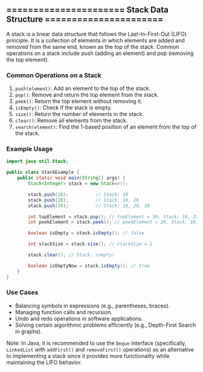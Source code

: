 ====================== Stack Data Structure ======================
---
A stack is a linear data structure that follows the Last-In-First-Out (LIFO) principle. It is a collection of elements in which elements are added and removed from the same end, known as the top of the stack. Common operations on a stack include push (adding an element) and pop (removing the top element).

### Common Operations on a Stack

1. `push(element)`: Add an element to the top of the stack.
2. `pop()`: Remove and return the top element from the stack.
3. `peek()`: Return the top element without removing it.
4. `isEmpty()`: Check if the stack is empty.
5. `size()`: Return the number of elements in the stack.
6. `clear()`: Remove all elements from the stack.
7. `search(element)`: Find the 1-based position of an element from the top of the stack.

### Example Usage

```java
import java.util.Stack;

public class StackExample {
    public static void main(String[] args) {
        Stack<Integer> stack = new Stack<>();

        stack.push(10);          // Stack: 10
        stack.push(20);          // Stack: 10, 20
        stack.push(30);          // Stack: 10, 20, 30

        int topElement = stack.pop(); // topElement = 30, Stack: 10, 20
        int peekElement = stack.peek(); // peekElement = 20, Stack: 10, 20

        boolean isEmpty = stack.isEmpty(); // false

        int stackSize = stack.size(); // stackSize = 2

        stack.clear(); // Stack: (empty)

        boolean isEmptyNow = stack.isEmpty(); // true
    }
}
```

### Use Cases

- Balancing symbols in expressions (e.g., parentheses, braces).
- Managing function calls and recursion.
- Undo and redo operations in software applications.
- Solving certain algorithmic problems efficiently (e.g., Depth-First Search in graphs).

Note: In Java, it is recommended to use the `Deque` interface (specifically, `LinkedList` with `addFirst()` and `removeFirst()` operations) as an alternative to implementing a stack since it provides more functionality while maintaining the LIFO behavior.
